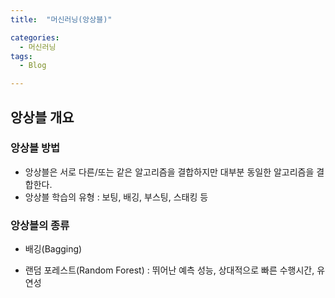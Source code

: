 ```yaml
---
title:  "머신러닝(앙상블)"

categories:
  - 머신러닝
tags:
  - Blog

---
```


## 앙상블 개요

### 앙상블 방법

- 앙상블은 서로 다른/또는 같은 알고리즘을 결합하지만 대부분 동일한 알고리즘을 결합한다.
- 앙상블 학습의 유형  : 보팅, 배깅, 부스팅, 스태킹 등

### 앙상블의 종류

- 배깅(Bagging) 
+ 랜덤 포레스트(Random Forest) : 뛰어난 예측 성능, 상대적으로 빠른 수행시간, 유연성 